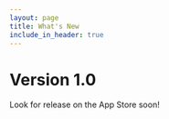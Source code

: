 ```yaml
---
layout: page
title: What's New
include_in_header: true
---
```


# **Version 1.0**
Look for release on the App Store soon!
